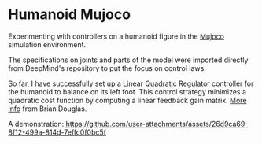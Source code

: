 # Humanoid Mujoco

Experimenting with controllers on a humanoid figure in the [Mujoco](https://github.com/google-deepmind/mujoco) simulation environment.

The specifications on joints and parts of the model were imported directly from DeepMind's repository to put the focus on control laws.

So far, I have successfully set up a Linear Quadratic Regulator controller for the humanoid to balance on its left foot. This control strategy minimizes a quadratic cost function by computing a linear feedback gain matrix. [More info](https://www.youtube.com/watch?v=E_RDCFOlJx4) from Brian Douglas.

A demonstration:
https://github.com/user-attachments/assets/26d9ca69-8f12-499a-814d-7effc0f0bc5f
